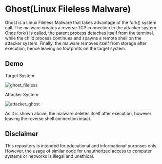 # Ghost(Linux Fileless Malware)
Ghost is a Linux Fileless Malware that takes advantage of the fork() system call. The malware creates a reverse TCP connection to the attacker system. Once fork() is called, the parent process detaches itself from the terminal, while the child process continues and spawns a remote shell on the attacker system. Finally, the malware removes itself from storage after execution, hence leaving no footprints on the target system. 

## Demo
Target System:

![ghost_fileless](https://github.com/Arjun4522/Ghost_Shell/assets/94633408/fb63ad59-9a57-48df-b67e-bd5a054ed1dd)


Attacker System:

![attacker_ghost](https://github.com/Arjun4522/Ghost_Shell/assets/94633408/2866db7c-5ff0-46ed-984c-13e25ab40b3e)

As it is shown above, the malware deletes itself after execution, however
leaving the reverse shell connection
intact.

## Disclaimer
This repository is intended for educational and informational purposes only. However, the usage of similar code for unauthorized access to computer systems or 
networks is illegal and unethical.
